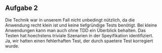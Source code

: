 
Aufgabe 2
---------

Die Technik war in unserem Fall nicht unbedingt nützlich, da die Anwendung
recht klein ist und keine tiefgründige Tests benötigt.
Bei kleine Anwendungen kann man auch ohne TDD ein Überblick behalten.
Das Testen hat hoechstens triviale Szenarien in der Speyifikation identifiziert.
Ja, wir hatten einen fehlerhaften Test, der durch spaetere Test korregiert wurde.
